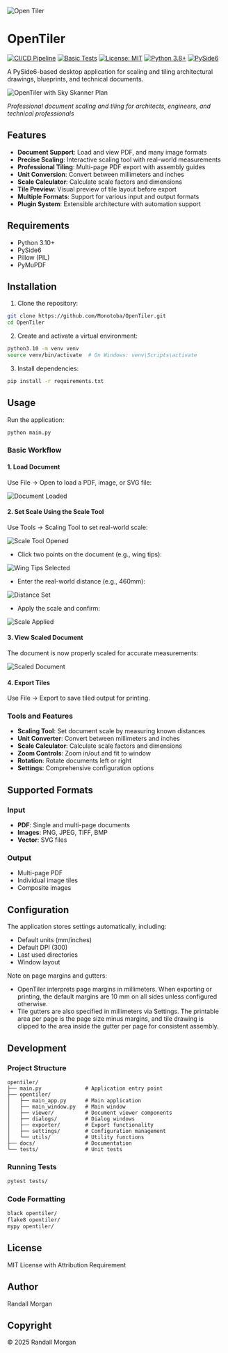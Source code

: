 ![Open Tiler](docs/resources/images/opentiler-icon.png)

# OpenTiler

[![CI/CD Pipeline](https://github.com/Monotoba/OpenTiler/actions/workflows/ci.yml/badge.svg)](https://github.com/Monotoba/OpenTiler/actions/workflows/ci.yml)
[![Basic Tests](https://github.com/Monotoba/OpenTiler/actions/workflows/basic-test.yml/badge.svg)](https://github.com/Monotoba/OpenTiler/actions/workflows/basic-test.yml)
[![License: MIT](https://img.shields.io/badge/License-MIT-yellow.svg)](https://opensource.org/licenses/MIT)
[![Python 3.8+](https://img.shields.io/badge/python-3.8+-blue.svg)](https://www.python.org/downloads/)
[![PySide6](https://img.shields.io/badge/GUI-PySide6-green.svg)](https://www.qt.io/qt-for-python)

A PySide6-based desktop application for scaling and tiling architectural drawings, blueprints, and technical documents.

![OpenTiler with Sky Skanner Plan](docs/images/01-sky-skanner-loaded.png)

*Professional document scaling and tiling for architects, engineers, and technical professionals*

## Features

- **Document Support**: Load and view PDF, and many image formats
- **Precise Scaling**: Interactive scaling tool with real-world measurements
- **Professional Tiling**: Multi-page PDF export with assembly guides
- **Unit Conversion**: Convert between millimeters and inches
- **Scale Calculator**: Calculate scale factors and dimensions
- **Tile Preview**: Visual preview of tile layout before export
- **Multiple Formats**: Support for various input and output formats
- **Plugin System**: Extensible architecture with automation support

## Requirements

- Python 3.10+
- PySide6
- Pillow (PIL)
- PyMuPDF

## Installation

1. Clone the repository:
```bash
git clone https://github.com/Monotoba/OpenTiler.git
cd OpenTiler
```

2. Create and activate a virtual environment:
```bash
python3.10 -m venv venv
source venv/bin/activate  # On Windows: venv\Scripts\activate
```

3. Install dependencies:
```bash
pip install -r requirements.txt
```

## Usage

Run the application:
```bash
python main.py
```

### Basic Workflow

#### 1. Load Document
Use File → Open to load a PDF, image, or SVG file:

![Document Loaded](docs/images/01-sky-skanner-loaded.png)

#### 2. Set Scale Using the Scale Tool
Use Tools → Scaling Tool to set real-world scale:

![Scale Tool Opened](docs/images/03-scale-tool-opened.png)

- Click two points on the document (e.g., wing tips):

![Wing Tips Selected](docs/images/04-wing-tips-selected.png)

- Enter the real-world distance (e.g., 460mm):

![Distance Set](docs/images/05-distance-460mm.png)

- Apply the scale and confirm:

![Scale Applied](docs/images/07-scale-applied-complete.png)

#### 3. View Scaled Document
The document is now properly scaled for accurate measurements:

![Scaled Document](docs/images/08-all-dialogs-closed.png)

#### 4. Export Tiles
Use File → Export to save tiled output for printing.

### Tools and Features

- **Scaling Tool**: Set document scale by measuring known distances
- **Unit Converter**: Convert between millimeters and inches
- **Scale Calculator**: Calculate scale factors and dimensions
- **Zoom Controls**: Zoom in/out and fit to window
- **Rotation**: Rotate documents left or right
- **Settings**: Comprehensive configuration options

## Supported Formats

### Input
- **PDF**: Single and multi-page documents
- **Images**: PNG, JPEG, TIFF, BMP
- **Vector**: SVG files

### Output
- Multi-page PDF
- Individual image tiles
- Composite images

## Configuration

The application stores settings automatically, including:
- Default units (mm/inches)
- Default DPI (300)
- Last used directories
- Window layout

Note on page margins and gutters:
- OpenTiler interprets page margins in millimeters. When exporting or printing, the default margins are 10 mm on all sides unless configured otherwise.
- Tile gutters are also specified in millimeters via Settings. The printable area per page is the page size minus margins, and tile drawing is clipped to the area inside the gutter per page for consistent assembly.

## Development

### Project Structure
```
opentiler/
├── main.py              # Application entry point
├── opentiler/
│   ├── main_app.py      # Main application
│   ├── main_window.py   # Main window
│   ├── viewer/          # Document viewer components
│   ├── dialogs/         # Dialog windows
│   ├── exporter/        # Export functionality
│   ├── settings/        # Configuration management
│   └── utils/           # Utility functions
├── docs/                # Documentation
└── tests/               # Unit tests
```

### Running Tests
```bash
pytest tests/
```

### Code Formatting
```bash
black opentiler/
flake8 opentiler/
mypy opentiler/
```

## License

MIT License with Attribution Requirement

## Author

Randall Morgan

## Copyright

© 2025 Randall Morgan
